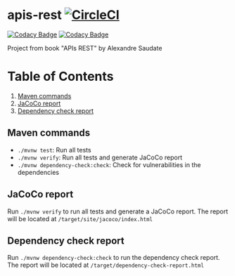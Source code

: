 # apis-rest [![CircleCI](https://circleci.com/gh/jessicacarneiro/apis-rest/tree/main.svg?style=svg)](https://circleci.com/gh/jessicacarneiro/apis-rest/tree/main)

[![Codacy Badge](https://api.codacy.com/project/badge/Grade/a99723a805284b678bdd38617a8fb304)](https://app.codacy.com/gh/jessicacarneiro/apis-rest?utm_source=github.com&utm_medium=referral&utm_content=jessicacarneiro/apis-rest&utm_campaign=Badge_Grade_Settings)
[![Codacy Badge](https://app.codacy.com/project/badge/Coverage/e4269cf9efab419a8235052428650679)](https://www.codacy.com/gh/jessicacarneiro/apis-rest/dashboard?utm_source=github.com&utm_medium=referral&utm_content=jessicacarneiro/apis-rest&utm_campaign=Badge_Coverage)

Project from book "APIs REST" by Alexandre Saudate

# Table of Contents
1. [Maven commands](#maven-commands)
2. [JaCoCo report](#jacoco-report)
3. [Dependency check report](#dependency-check-report)

## Maven commands
* `./mvnw test`: Run all tests
* `./mvnw verify`: Run all tests and generate JaCoCo report
* `./mvnw dependency-check:check`: Check for vulnerabilities in the dependencies

## JaCoCo report
Run `./mvnw verify` to run all tests and generate a JaCoCo report. The report will be located at
`/target/site/jacoco/index.html`

## Dependency check report
Run `./mvnw dependency-check:check` to run the dependency check report. The report will be located at
`/target/dependency-check-report.html`